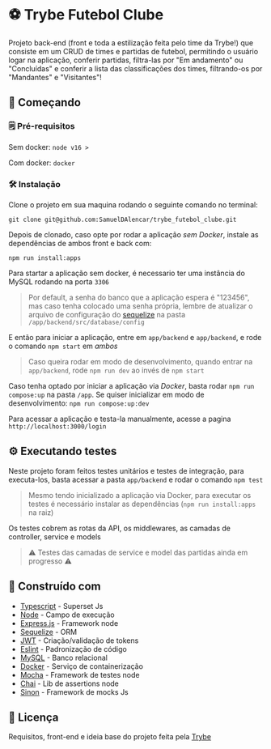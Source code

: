 # ⚽ Trybe Futebol Clube

Projeto back-end (front e toda a estilização feita pelo time da Trybe!) que consiste em um CRUD de times e partidas de futebol, permitindo o usuário logar na aplicação, conferir partidas, filtra-las por "Em andamento" ou "Concluídas" e conferir a lista das classificações dos times, filtrando-os por "Mandantes" e "Visitantes"!

## 🚴 Começando
### 🗒 Pré-requisitos

Sem docker: `node v16 >`

Com docker: `docker`

### 🛠 Instalação

Clone o projeto em sua maquina rodando o seguinte comando no terminal:
```
git clone git@github.com:SamuelDAlencar/trybe_futebol_clube.git
```
Depois de clonado, caso opte por rodar a aplicação *sem Docker*, instale as dependências de ambos front e back com:
```
npm run install:apps
```
Para startar a aplicação sem docker, é necessario ter uma instância do MySQL rodando na porta `3306`
> Por default, a senha do banco que a aplicação espera é "123456", mas caso tenha colocado uma senha própria, lembre de atualizar o arquivo de configuração do [sequelize](https://sequelize.org/) na pasta `/app/backend/src/database/config`

E então para iniciar a aplicação, entre em `app/backend` e `app/backend`, e rode o comando `npm start` em *ambos*
> Caso queira rodar em modo de desenvolvimento, quando entrar na `app/backend`, rode `npm run dev` ao invés de `npm start`

Caso tenha optado por iniciar a aplicação via *Docker*, basta rodar `npm run compose:up` na pasta `/app`. Se quiser inicializar em modo de desenvolvimento: `npm run compose:up:dev`

Para acessar a aplicação e testa-la manualmente, acesse a pagina `http://localhost:3000/login`

## ⚙ Executando testes

Neste projeto foram feitos testes unitários e testes de integração, para executa-los, basta acessar a pasta `app/backend` e rodar o comando `npm test`
> Mesmo tendo inicializado a aplicação via Docker, para executar os testes é necessário instalar as dependências (`npm run install:apps` na raiz)

Os testes cobrem as rotas da API, os middlewares, as camadas de controller, service e models

> ⚠ Testes das camadas de service e model das partidas ainda em progresso ⚠

## 🧰 Construído com

* [Typescript](https://www.typescriptlang.org/) - Superset Js
* [Node](https://nodejs.org/en/) - Campo de execução
* [Express.js](https://expressjs.com/) - Framework node
* [Sequelize](https://sequelize.org/) - ORM
* [JWT](https://jwt.io/) - Criação/validação de tokens
* [Eslint](https://eslint.org/) - Padronização de código
* [MySQL](https://www.mysql.com/) - Banco relacional
* [Docker](https://www.docker.com/) - Serviço de containerização
* [Mocha](https://mochajs.org/) - Framework de testes node
* [Chai](https://www.chaijs.com/) - Lib de assertions node
* [Sinon](https://sinonjs.org/) - Framework de mocks Js

## 📄 Licença

Requisitos, front-end e ideia base do projeto feita pela [Trybe](https://www.betrybe.com/)
